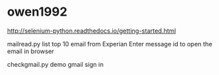 # owen1992
http://selenium-python.readthedocs.io/getting-started.html

mailread.py
list top 10 email from Experian
Enter message id to open the email in browser

checkgmail.py
demo gmail sign in 


